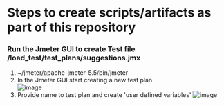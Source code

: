 # Steps to create scripts/artifacts as part of this repository
### Run the Jmeter GUI to create Test file /load_test/test_plans/suggestions.jmx
1. ~/jmeter/apache-jmeter-5.5/bin/jmeter
1. In the Jmeter GUI start creating a new test plan  
   ![image](https://user-images.githubusercontent.com/109071677/179281713-71c0d573-94bd-4026-b886-d160932365b5.png)
1. Provide name to test plan and create 'user defined variables'
   ![image](https://user-images.githubusercontent.com/109071677/179282014-370a1c49-f143-4f14-822c-cb2a02f290e7.png)


